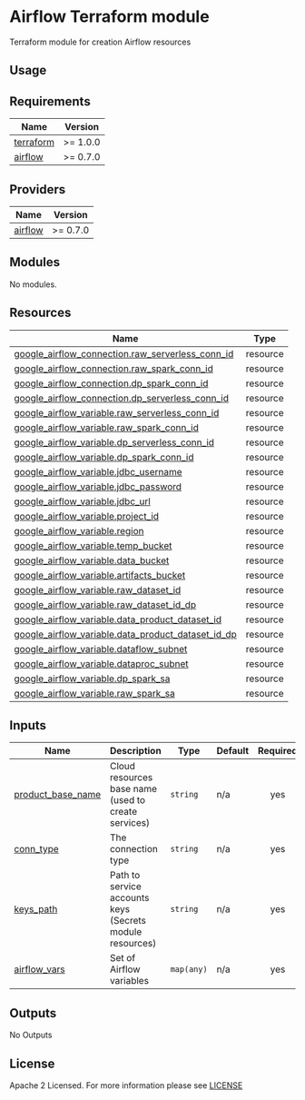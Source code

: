 # Airflow Terraform module
Terraform module for creation Airflow resources

## Usage

<!-- BEGIN_TF_DOCS -->
## Requirements

| Name                                                                      | Version  |
| ------------------------------------------------------------------------- | -------- |
| <a name="requirement_terraform"></a> [terraform](#requirement\_terraform) | >= 1.0.0 |
| <a name="requirement_airflow"></a> [airflow](#requirement\_airflow)       | >= 0.7.0 |

## Providers

| Name                                                                | Version  |
| ------------------------------------------------------------------- | -------- |
| <a name="requirement_airflow"></a> [airflow](#requirement\_airflow) | >= 0.7.0 |

## Modules

No modules.

## Resources

| Name                                                                                                                                                   | Type     |
| ------------------------------------------------------------------------------------------------------------------------------------------------------ | -------- |
| [google_airflow_connection.raw_serverless_conn_id](https://registry.terraform.io/providers/DrFaust92/airflow/latest/docs/resources/airflow_connection) | resource |
| [google_airflow_connection.raw_spark_conn_id](https://registry.terraform.io/providers/DrFaust92/airflow/latest/docs/resources/airflow_connection)      | resource |
| [google_airflow_connection.dp_spark_conn_id](https://registry.terraform.io/providers/DrFaust92/airflow/latest/docs/resources/airflow_connection)       | resource |
| [google_airflow_connection.dp_serverless_conn_id](https://registry.terraform.io/providers/DrFaust92/airflow/latest/docs/resources/airflow_connection)  | resource |
| [google_airflow_variable.raw_serverless_conn_id](https://registry.terraform.io/providers/DrFaust92/airflow/latest/docs/resources/airflow_variable)     | resource |
| [google_airflow_variable.raw_spark_conn_id](https://registry.terraform.io/providers/DrFaust92/airflow/latest/docs/resources/airflow_variable)          | resource |
| [google_airflow_variable.dp_serverless_conn_id](https://registry.terraform.io/providers/DrFaust92/airflow/latest/docs/resources/airflow_variable)      | resource |
| [google_airflow_variable.dp_spark_conn_id](https://registry.terraform.io/providers/DrFaust92/airflow/latest/docs/resources/airflow_variable)           | resource |
| [google_airflow_variable.jdbc_username](https://registry.terraform.io/providers/DrFaust92/airflow/latest/docs/resources/airflow_variable)              | resource |
| [google_airflow_variable.jdbc_password](https://registry.terraform.io/providers/DrFaust92/airflow/latest/docs/resources/airflow_variable)              | resource |
| [google_airflow_variable.jdbc_url](https://registry.terraform.io/providers/DrFaust92/airflow/latest/docs/resources/airflow_variable)                   | resource |
| [google_airflow_variable.project_id](https://registry.terraform.io/providers/DrFaust92/airflow/latest/docs/resources/airflow_variable)                 | resource |
| [google_airflow_variable.region](https://registry.terraform.io/providers/DrFaust92/airflow/latest/docs/resources/airflow_variable)                     | resource |
| [google_airflow_variable.temp_bucket](https://registry.terraform.io/providers/DrFaust92/airflow/latest/docs/resources/airflow_variable)                | resource |
| [google_airflow_variable.data_bucket](https://registry.terraform.io/providers/DrFaust92/airflow/latest/docs/resources/airflow_variable)                | resource |
| [google_airflow_variable.artifacts_bucket](https://registry.terraform.io/providers/DrFaust92/airflow/latest/docs/resources/airflow_variable)           | resource |
| [google_airflow_variable.raw_dataset_id](https://registry.terraform.io/providers/DrFaust92/airflow/latest/docs/resources/airflow_variable)             | resource |
| [google_airflow_variable.raw_dataset_id_dp](https://registry.terraform.io/providers/DrFaust92/airflow/latest/docs/resources/airflow_variable)          | resource |
| [google_airflow_variable.data_product_dataset_id](https://registry.terraform.io/providers/DrFaust92/airflow/latest/docs/resources/airflow_variable)    | resource |
| [google_airflow_variable.data_product_dataset_id_dp](https://registry.terraform.io/providers/DrFaust92/airflow/latest/docs/resources/airflow_variable) | resource |
| [google_airflow_variable.dataflow_subnet](https://registry.terraform.io/providers/DrFaust92/airflow/latest/docs/resources/airflow_variable)            | resource |
| [google_airflow_variable.dataproc_subnet](https://registry.terraform.io/providers/DrFaust92/airflow/latest/docs/resources/airflow_variable)            | resource |
| [google_airflow_variable.dp_spark_sa](https://registry.terraform.io/providers/DrFaust92/airflow/latest/docs/resources/airflow_variable)                | resource |
| [google_airflow_variable.raw_spark_sa](https://registry.terraform.io/providers/DrFaust92/airflow/latest/docs/resources/airflow_variable)               | resource |

## Inputs

| Name                                                                                      | Description                                              | Type       | Default | Required |
| ----------------------------------------------------------------------------------------- | -------------------------------------------------------- | ---------- | ------- | :------: |
| <a name="input_product_base_name"></a> [product\_base\_name](#input\_product\_base\_name) | Cloud resources base name (used to create services)      | `string`   | n/a     |   yes    |
| <a name="input_conn_type"></a> [conn\_type](#input\_conn\_type)                           | The connection type                                      | `string`   | n/a     |   yes    |
| <a name="input_keys_path"></a> [keys\_path](#input\_keys\_path)                           | Path to service accounts keys (Secrets module resources) | `string`   | n/a     |   yes    |
| <a name="input_airflow_vars"></a> [airflow\_vars](#input\_airflow\_vars)                  | Set of Airflow variables                                 | `map(any)` | n/a     |   yes    |

## Outputs

No Outputs

<!-- END_TF_DOCS -->

## License

Apache 2 Licensed. For more information please see [LICENSE](https://github.com/data-platform-hq/terraform-google-composer-env/blob/main/LICENSE)
